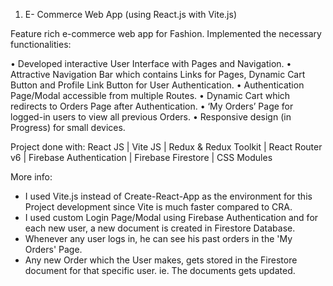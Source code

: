 1. E- Commerce Web App (using React.js with Vite.js)

Feature rich e-commerce web app for Fashion. Implemented the necessary functionalities:

•	Developed interactive User Interface with Pages and Navigation.
•	Attractive Navigation Bar which contains Links for Pages, Dynamic Cart Button  and Profile Link Button for User Authentication.
•	Authentication Page/Modal accessible from multiple Routes.
•	Dynamic Cart which redirects to Orders Page after Authentication.
•	‘My Orders’ Page for logged-in users to view all previous Orders.
•	Responsive design (in Progress) for small devices.

Project done with: React JS | Vite JS | Redux & Redux Toolkit | React Router v6 | Firebase Authentication | Firebase Firestore | CSS Modules

More info:
- I used Vite.js instead of Create-React-App as the environment for this Project development since Vite is much faster compared to CRA.
- I used custom Login Page/Modal using Firebase Authentication and for each new user, a new document is created in Firestore Database.
- Whenever any user logs in, he can see his past orders in the 'My Orders' Page.
- Any new Order which the User makes, gets stored in the Firestore document for that specific user. ie. The documents gets updated.
